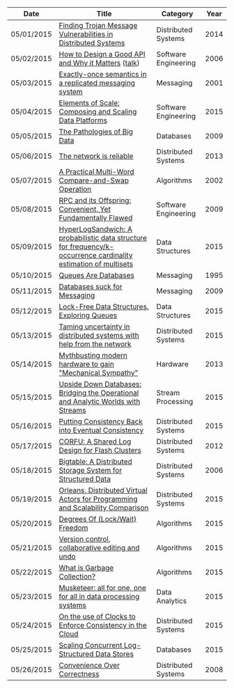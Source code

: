 | Date       | Title         | Category  | Year  |
| ---------- |---------------| ----------|-------|
| 05/01/2015 | [Finding Trojan Message Vulnerabilities in Distributed Systems](http://dslab.epfl.ch/pubs/Achilles.pdf) | Distributed Systems | 2014
| 05/02/2015 | [How to Design a Good API and Why it Matters](http://static.googleusercontent.com/media/research.google.com/en/us/pubs/archive/32713.pdf) ([talk](https://www.youtube.com/watch?v=aAb7hSCtvGw&feature=youtu.be)) | Software Engineering | 2006
| 05/03/2015 | [Exactly-once semantics in a replicated messaging system](http://ilpubs.stanford.edu:8090/483/1/2000-7.pdf) | Messaging | 2001
| 05/04/2015 | [Elements of Scale: Composing and Scaling Data Platforms](http://www.benstopford.com/2015/04/28/elements-of-scale-composing-and-scaling-data-platforms/) | Software Engineering | 2015
| 05/05/2015 | [The Pathologies of Big Data](https://queue.acm.org/detail.cfm?id=1563874) | Databases | 2009
| 05/06/2015 | [The network is reliable](https://aphyr.com/posts/288-the-network-is-reliable) | Distributed Systems | 2013
| 05/07/2015 | [A Practical Multi-Word Compare-and-Swap Operation](https://timharris.uk/papers/2002-disc.pdf) | Algorithms | 2002
| 05/08/2015 | [RPC and its Offspring: Convenient, Yet Fundamentally Flawed](http://www.infoq.com/presentations/vinoski-rpc-convenient-but-flawed) | Software Engineering | 2009
| 05/09/2015 | [HyperLogSandwich: A probabilistic data structure for frequency/k-occurrence cardinality estimation of multisets](https://github.com/chanian/hyperlogsandwich/wiki) | Data Structures | 2015
| 05/10/2015 | [Queues Are Databases](http://research.microsoft.com/pubs/69641/tr-95-56.pdf) | Messaging | 1995
| 05/11/2015 | [Databases suck for Messaging](http://www.rabbitmq.com/resources/RabbitMQ_Oxford_Geek_Night.pdf) | Messaging | 2009
| 05/12/2015 | [Lock-Free Data Structures. Exploring Queues](http://kukuruku.co/hub/cpp/lock-free-data-structures-exploring-queues) | Data Structures | 2015
| 05/13/2015 | [Taming uncertainty in distributed systems with help from the network](http://dl.acm.org/citation.cfm?id=2741976) | Distributed Systems | 2015
| 05/14/2015 | [Mythbusting modern hardware to gain "Mechanical Sympathy"](https://www.youtube.com/watch?v=MC1EKLQ2Wmg) | Hardware | 2013
| 05/15/2015 | [Upside Down Databases: Bridging the Operational and Analytic Worlds with Streams](http://www.benstopford.com/2015/04/07/upside-down-databases-bridging-the-operational-and-analytic-worlds-with-streams/) | Stream Processing | 2015
| 05/16/2015 | [Putting Consistency Back into Eventual Consistency](http://dl.acm.org/citation.cfm?id=2741972) | Distributed Systems | 2015
| 05/17/2015 | [CORFU: A Shared Log Design for Flash Clusters](http://research.microsoft.com/pubs/157204/corfumain-final.pdf) | Distributed Systems | 2012
| 05/18/2015 | [Bigtable: A Distributed Storage System for Structured Data](http://static.googleusercontent.com/media/research.google.com/en/us/archive/bigtable-osdi06.pdf) | Distributed Systems | 2006
| 05/19/2015 | [Orleans, Distributed Virtual Actors for Programming and Scalability Comparison](http://christophermeiklejohn.com/papers/2015/05/03/orleans.html) | Distributed Systems | 2015
| 05/20/2015 | [Degrees Of (Lock/Wait) Freedom](http://psy-lob-saw.blogspot.com/2015/05/degrees-of-lockwait-freedom.html) | Algorithms | 2015
| 05/21/2015 | [Version control, collaborative editing and undo](http://incidentalcomplexity.com/2015/04/22/version-control/) | Algorithms | 2015
| 05/22/2015 | [What is Garbage Collection?](https://plumbr.eu/blog/garbage-collection/what-is-garbage-collection) | Algorithms | 2015
| 05/23/2015 | [Musketeer: all for one, one for all in data processing systems](http://www.cl.cam.ac.uk/~icg27/pub/papers/2015-eurosys-musketeer.pdf) | Data Analytics | 2015
| 05/24/2015 | [On the use of Clocks to Enforce Consistency in the Cloud](http://sites.computer.org/debull/A15mar/p18.pdf) | Distributed Systems | 2015
| 05/25/2015 | [Scaling Concurrent Log-Structured Data Stores](http://labs.yahoo.com/publication/scaling-concurrent-log-structured-data-stores/) | Databases | 2015
| 05/26/2015 | [Convenience Over Correctness](http://steve.vinoski.net/pdf/IEEE-Convenience_Over_Correctness.pdf) | Distributed Systems | 2008
